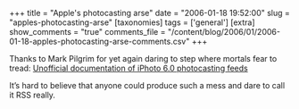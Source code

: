 +++
title = "Apple's photocasting arse"
date = "2006-01-18 19:52:00"
slug = "apples-photocasting-arse"
[taxonomies]
tags = ['general']
[extra]
show_comments = "true"
comments_file = "/content/blog/2006/01/2006-01-18-apples-photocasting-arse-comments.csv"
+++

Thanks to Mark Pilgrim for yet again daring to step where mortals fear to tread: [Unofficial documentation of iPhoto 6.0 photocasting feeds](http://lists.apple.com/archives/syndication-dev/2006/Jan/msg00020.html)

It’s hard to believe that anyone could produce such a mess and dare to call it RSS really.
